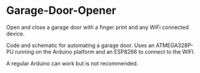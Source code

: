 # Garage-Door-Opener
Open and close a garage door with a finger print and any WiFi connected device.

Code and schematic for automating a garage door. Uses an ATMEGA328P-PU running
on the Arduino platform and an ESP8266 to connect to the WIFI. 

A regular Arduino can work but is not recommended.
